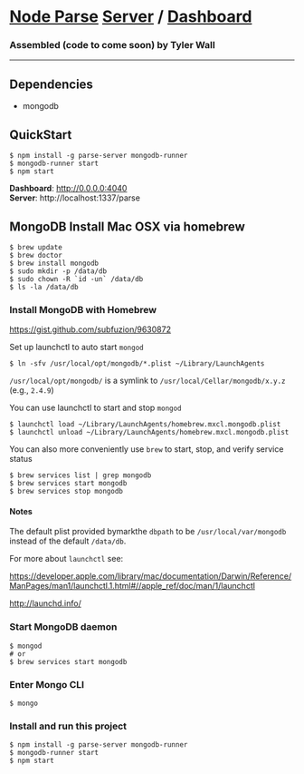# [Node Parse](http://parseplatform.org) [Server](https://github.com/parse-community/parse-server) / [Dashboard](https://github.com/parse-community/parse-dashboard)
### Assembled (code to come soon) by Tyler Wall

---

## Dependencies
- mongodb

## QuickStart

```
$ npm install -g parse-server mongodb-runner
$ mongodb-runner start
$ npm start
```

**Dashboard**: http://0.0.0.0:4040 <br>
**Server**: http://localhost:1337/parse

## MongoDB Install Mac OSX via homebrew
```
$ brew update
$ brew doctor
$ brew install mongodb
$ sudo mkdir -p /data/db
$ sudo chown -R `id -un` /data/db
$ ls -la /data/db
```

### Install MongoDB with Homebrew
https://gist.github.com/subfuzion/9630872

Set up launchctl to auto start `mongod`

    $ ln -sfv /usr/local/opt/mongodb/*.plist ~/Library/LaunchAgents

`/usr/local/opt/mongodb/` is a symlink to `/usr/local/Cellar/mongodb/x.y.z` (e.g., `2.4.9`)

You can use launchctl to start and stop `mongod`

    $ launchctl load ~/Library/LaunchAgents/homebrew.mxcl.mongodb.plist
    $ launchctl unload ~/Library/LaunchAgents/homebrew.mxcl.mongodb.plist

You can also more conveniently use `brew` to start, stop, and verify service status

    $ brew services list | grep mongodb
    $ brew services start mongodb
    $ brew services stop mongodb

#### Notes

The default plist provided bymarkthe `dbpath` to be `/usr/local/var/mongodb` instead of the default `/data/db`.

For more about `launchctl` see:

https://developer.apple.com/library/mac/documentation/Darwin/Reference/ManPages/man1/launchctl.1.html#//apple_ref/doc/man/1/launchctl

http://launchd.info/


### Start MongoDB daemon
```
$ mongod
# or
$ brew services start mongodb
```
### Enter Mongo CLI
```
$ mongo
```

### Install and run this project

```
$ npm install -g parse-server mongodb-runner
$ mongodb-runner start
$ npm start
```
